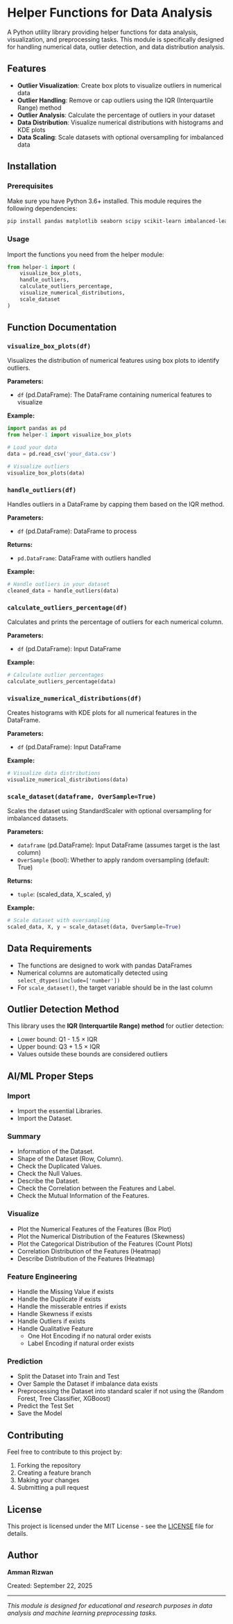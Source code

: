 # Helper Functions for Data Analysis

A Python utility library providing helper functions for data analysis, visualization, and preprocessing tasks. This module is specifically designed for handling numerical data, outlier detection, and data distribution analysis.

## Features

- **Outlier Visualization**: Create box plots to visualize outliers in numerical data
- **Outlier Handling**: Remove or cap outliers using the IQR (Interquartile Range) method
- **Outlier Analysis**: Calculate the percentage of outliers in your dataset
- **Data Distribution**: Visualize numerical distributions with histograms and KDE plots
- **Data Scaling**: Scale datasets with optional oversampling for imbalanced data

## Installation

### Prerequisites

Make sure you have Python 3.6+ installed. This module requires the following dependencies:

```bash
pip install pandas matplotlib seaborn scipy scikit-learn imbalanced-learn
```

### Usage

Import the functions you need from the helper module:

```python
from helper-1 import (
    visualize_box_plots,
    handle_outliers,
    calculate_outliers_percentage,
    visualize_numerical_distributions,
    scale_dataset
)
```

## Function Documentation

### `visualize_box_plots(df)`

Visualizes the distribution of numerical features using box plots to identify outliers.

**Parameters:**
- `df` (pd.DataFrame): The DataFrame containing numerical features to visualize

**Example:**
```python
import pandas as pd
from helper-1 import visualize_box_plots

# Load your data
data = pd.read_csv('your_data.csv')

# Visualize outliers
visualize_box_plots(data)
```

### `handle_outliers(df)`

Handles outliers in a DataFrame by capping them based on the IQR method.

**Parameters:**
- `df` (pd.DataFrame): DataFrame to process

**Returns:**
- `pd.DataFrame`: DataFrame with outliers handled

**Example:**
```python
# Handle outliers in your dataset
cleaned_data = handle_outliers(data)
```

### `calculate_outliers_percentage(df)`

Calculates and prints the percentage of outliers for each numerical column.

**Parameters:**
- `df` (pd.DataFrame): Input DataFrame

**Example:**
```python
# Calculate outlier percentages
calculate_outliers_percentage(data)
```

### `visualize_numerical_distributions(df)`

Creates histograms with KDE plots for all numerical features in the DataFrame.

**Parameters:**
- `df` (pd.DataFrame): Input DataFrame

**Example:**
```python
# Visualize data distributions
visualize_numerical_distributions(data)
```

### `scale_dataset(dataframe, OverSample=True)`

Scales the dataset using StandardScaler with optional oversampling for imbalanced datasets.

**Parameters:**
- `dataframe` (pd.DataFrame): Input DataFrame (assumes target is the last column)
- `OverSample` (bool): Whether to apply random oversampling (default: True)

**Returns:**
- `tuple`: (scaled_data, X_scaled, y)

**Example:**
```python
# Scale dataset with oversampling
scaled_data, X, y = scale_dataset(data, OverSample=True)
```

## Data Requirements

- The functions are designed to work with pandas DataFrames
- Numerical columns are automatically detected using `select_dtypes(include=['number'])`
- For `scale_dataset()`, the target variable should be in the last column

## Outlier Detection Method

This library uses the **IQR (Interquartile Range) method** for outlier detection:

- Lower bound: Q1 - 1.5 × IQR
- Upper bound: Q3 + 1.5 × IQR
- Values outside these bounds are considered outliers

## AI/ML Proper Steps

### Import

- Import the essential Libraries.
- Import the Dataset.

### Summary

- Information of the Dataset.
- Shape of the Dataset (Row, Column).
- Check the Duplicated Values.
- Check the Null Values.
- Describe the Dataset.
- Check the Correlation between the Features and Label.
- Check the Mutual Information of the Features.

### Visualize

- Plot the Numerical Features of the Features (Box Plot)
- Plot the Numerical Distribution of the Features (Skewness)
- Plot the Categorical Distribution of the Features (Count Plots)
- Correlation Distribution of the Features (Heatmap)
- Describe Distribution of the Features (Heatmap)

### Feature Engineering

- Handle the Missing Value if exists
- Handle the Duplicate if exists
- Handle the misserable entries if exists
- Handle Skewness if exists
- Handle Outliers if exists
- Handle Qualitative Feature
  - One Hot Encoding if no natural order exists
  - Label Encoding if natural order exists

### Prediction

- Split the Dataset into Train and Test
- Over Sample the Dataset if imbalance data exists
- Preprocessing the Dataset into standard scaler if not using the (Random Forest, Tree Classifier, XGBoost)
- Predict the Test Set
- Save the Model

## Contributing

Feel free to contribute to this project by:

1. Forking the repository
2. Creating a feature branch
3. Making your changes
4. Submitting a pull request

## License

This project is licensed under the MIT License - see the [LICENSE](LICENSE) file for details.

## Author

**Amman Rizwan**

Created: September 22, 2025

---

*This module is designed for educational and research purposes in data analysis and machine learning preprocessing tasks.*